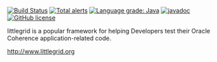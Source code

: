 [![Build Status](https://travis-ci.com/littlegrid/littlegrid-coherence-testsupport.svg?branch=3.x.x-release)](https://travis-ci.com/littlegrid/littlegrid-coherence-testsupport) 
[![Total alerts](https://img.shields.io/lgtm/alerts/g/littlegrid/littlegrid-coherence-testsupport.svg?logo=lgtm&logoWidth=18)](https://lgtm.com/projects/g/littlegrid/littlegrid-coherence-testsupport/alerts/) [![Language grade: Java](https://img.shields.io/lgtm/grade/java/g/littlegrid/littlegrid-coherence-testsupport.svg?logo=lgtm&logoWidth=18)](https://lgtm.com/projects/g/littlegrid/littlegrid-coherence-testsupport/context:java) [![javadoc](https://javadoc.io/badge2/org.littlegrid/littlegrid/2.15.2/javadoc.svg)](https://javadoc.io/doc/org.littlegrid/littlegrid/2.15.2) [![GitHub license](https://img.shields.io/github/license/littlegrid/littlegrid-coherence-testsupport)](https://github.com/littlegrid/littlegrid-coherence-testsupport/blob/3.x.x-release/LICENSE)

littlegrid is a popular framework for helping Developers test their Oracle Coherence application-related code.

http://www.littlegrid.org
